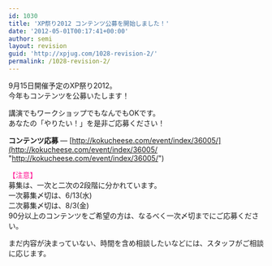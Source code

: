 ```yaml
---
id: 1030
title: 'XP祭り2012 コンテンツ公募を開始しました！'
date: '2012-05-01T00:17:41+00:00'
author: semi
layout: revision
guid: 'http://xpjug.com/1028-revision-2/'
permalink: /1028-revision-2/
---
```


9月15日開催予定のXP祭り2012。  
今年もコンテンツを公募いたします！

講演でもワークショップでもなんでもOKです。  
あなたの「やりたい！」を是非ご応募ください！

**コンテンツ応募** — [http://kokucheese.com/event/index/36005/](http://kokucheese.com/event/index/36005/ "http://kokucheese.com/event/index/36005/")

<font color="#FF1493">【注意】</font>  
募集は、一次と二次の2段階に分かれています。  
一次募集〆切は、6/13(水)  
二次募集〆切は、8/3(金)  
90分以上のコンテンツをご希望の方は、なるべく一次〆切までにご応募ください。

まだ内容が決まっていない、時間を含め相談したいなどには、スタッフがご相談に応じます。